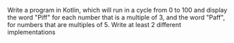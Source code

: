 Write a program in Kotlin, which will run in a cycle from 0 to 100 and display the word "Piff" for each number that is a multiple of 3, and the word "Paff", for numbers that are multiples of 5. Write at least 2 different implementations